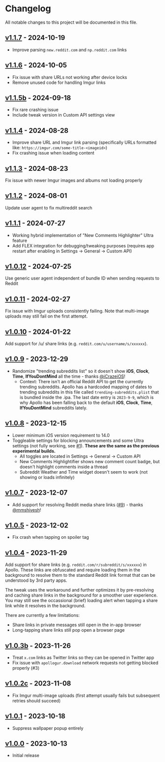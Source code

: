 # Changelog

All notable changes to this project will be documented in this file.

## [v1.1.7] - 2024-10-19

- Improve parsing `new.reddit.com` and `np.reddit.com` links

## [v1.1.6] - 2024-10-05

- Fix issue with share URLs not working after device locks
- Remove unused code for handling Imgur links

## [v1.1.5b] - 2024-09-18

- Fix rare crashing issue
- Include tweak version in Custom API settings view

## [v1.1.4] - 2024-08-28

- Improve share URL and Imgur link parsing (specifically URLs formatted like: `https://imgur.com/some-title-<imageid>`)
- Fix crashing issue when loading content

## [v1.1.3] - 2024-08-23

Fix issue with newer Imgur images and albums not loading properly

## [v1.1.2] - 2024-08-01

Update user agent to fix multireddit search

## [v1.1.1] - 2024-07-27

- Working hybrid implementation of "New Comments Highlighter" Ultra feature
- Add FLEX integration for debugging/tweaking purposes (requires app restart after enabling in Settings -> General -> Custom API)

## [v1.0.12] - 2024-07-25

Use generic user agent independent of bundle ID when sending requests to Reddit

## [v1.0.11] - 2024-02-27

Fix issue with Imgur uploads consistently failing. Note that multi-image uploads may still fail on the first attempt.

## [v1.0.10] - 2024-01-22

Add support for /u/ share links (e.g. `reddit.com/u/username/s/xxxxxx`).

## [v1.0.9] - 2023-12-29

- Randomize "trending subreddits list" so it doesn't show **iOS**, **Clock**, **Time**, **IfYouDontMind** all the time - thanks [@iCrazeiOS](https://github.com/iCrazeiOS)!
    - Context: There isn't an official Reddit API to get the currently trending subreddits. Apollo has a hardcoded mapping of dates to trending subreddits in this file called `trending-subreddits.plist` that is bundled inside the .ipa. The last date entry is `2023-9-9`, which is why Apollo has been falling back to the default **iOS**, **Clock**, **Time**, **IfYouDontMind** subreddits lately.

## [v1.0.8] - 2023-12-15

- Lower minimum iOS version requirement to 14.0
- Toggleable settings for blocking announcements and some Ultra settings (not fully working, see [#1](https://github.com/JeffreyCA/Apollo-ImprovedCustomApi/issues/1)). **These are the same as the previous experimental builds.**
    - All toggles are located in Settings -> General -> Custom API
    - New Comments Highlightifier shows new comment count badge, but doesn't highlight comments inside a thread
    - Subreddit Weather and Time widget doesn't seem to work (not showing or loads infinitely)

## [v1.0.7] - 2023-12-07

- Add support for resolving Reddit media share links ([#9](https://github.com/JeffreyCA/Apollo-ImprovedCustomApi/pull/9)) - thanks [@mmshivesh](https://github.com/mmshivesh)!

## [v1.0.5] - 2023-12-02

- Fix crash when tapping on spoiler tag

## [v1.0.4] - 2023-11-29

Add support for share links (e.g. `reddit.com/r/subreddit/s/xxxxxx`) in Apollo. These links are obfuscated and require loading them in the background to resolve them to the standard Reddit link format that can be understood by 3rd party apps.

The tweak uses the workaround and further optimizes it by pre-resolving and caching share links in the background for a smoother user experience. You may still see the occassional (brief) loading alert when tapping a share link while it resolves in the background.

There are currently a few limitations:
- Share links in private messages still open in the in-app browser
- Long-tapping share links still pop open a browser page

## [v1.0.3b] - 2023-11-26
- Treat `x.com` links as Twitter links so they can be opened in Twitter app
- Fix issue with `apollogur.download` network requests not getting blocked properly (#3)

## [v1.0.2c] - 2023-11-08
- Fix Imgur multi-image uploads (first attempt usually fails but subsequent retries should succeed)

## [v1.0.1] - 2023-10-18
- Suppress wallpaper popup entirely

## [v1.0.0] - 2023-10-13
- Initial release

[v1.1.7]: https://github.com/JeffreyCA/Apollo-ImprovedCustomApi/compare/v1.1.6...v1.1.7
[v1.1.6]: https://github.com/JeffreyCA/Apollo-ImprovedCustomApi/compare/v1.1.5b...v1.1.6
[v1.1.5b]: https://github.com/JeffreyCA/Apollo-ImprovedCustomApi/compare/v1.1.4...v1.1.5b
[v1.1.4]: https://github.com/JeffreyCA/Apollo-ImprovedCustomApi/compare/v1.1.3...v1.1.4
[v1.1.3]: https://github.com/JeffreyCA/Apollo-ImprovedCustomApi/compare/v1.1.2...v1.1.3
[v1.1.2]: https://github.com/JeffreyCA/Apollo-ImprovedCustomApi/compare/v1.1.1...v1.1.2
[v1.1.1]: https://github.com/JeffreyCA/Apollo-ImprovedCustomApi/compare/v1.0.12...v1.1.1
[v1.0.12]: https://github.com/JeffreyCA/Apollo-ImprovedCustomApi/compare/v1.0.11...v1.0.12
[v1.0.11]: https://github.com/JeffreyCA/Apollo-ImprovedCustomApi/compare/v1.0.10...v1.0.11
[v1.0.10]: https://github.com/JeffreyCA/Apollo-ImprovedCustomApi/compare/v1.0.9...v1.0.10
[v1.0.9]: https://github.com/JeffreyCA/Apollo-ImprovedCustomApi/compare/v1.0.8...v1.0.9
[v1.0.8]: https://github.com/JeffreyCA/Apollo-ImprovedCustomApi/compare/v1.0.7...v1.0.8
[v1.0.7]: https://github.com/JeffreyCA/Apollo-ImprovedCustomApi/compare/v1.0.5...v1.0.7
[v1.0.5]: https://github.com/JeffreyCA/Apollo-ImprovedCustomApi/compare/v1.0.4...v1.0.5
[v1.0.4]: https://github.com/JeffreyCA/Apollo-ImprovedCustomApi/compare/v1.0.3b...v1.0.4
[v1.0.3b]: https://github.com/JeffreyCA/Apollo-ImprovedCustomApi/compare/v1.0.2c...v1.0.3b
[v1.0.2c]: https://github.com/JeffreyCA/Apollo-ImprovedCustomApi/compare/v1.0.1...v1.0.2c
[v1.0.1]: https://github.com/JeffreyCA/Apollo-ImprovedCustomApi/compare/v1.0.0...v1.0.1
[v1.0.0]: https://github.com/JeffreyCA/Apollo-ImprovedCustomApi/compare/v1.0.0
